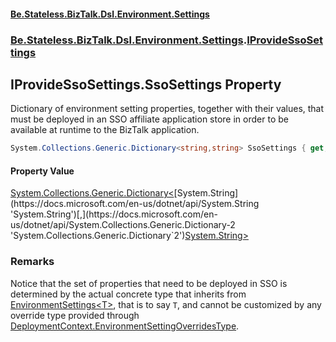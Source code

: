 #### [Be.Stateless.BizTalk.Dsl.Environment.Settings](README.md 'README')
### [Be.Stateless.BizTalk.Dsl.Environment.Settings](Be.Stateless.BizTalk.Dsl.Environment.Settings.md 'Be.Stateless.BizTalk.Dsl.Environment.Settings').[IProvideSsoSettings](IProvideSsoSettings.md 'Be.Stateless.BizTalk.Dsl.Environment.Settings.IProvideSsoSettings')

## IProvideSsoSettings.SsoSettings Property

Dictionary of environment setting properties, together with their values, that must be deployed in an SSO affiliate
application store in order to be available at runtime to the BizTalk application.

```csharp
System.Collections.Generic.Dictionary<string,string> SsoSettings { get; }
```

#### Property Value
[System.Collections.Generic.Dictionary&lt;](https://docs.microsoft.com/en-us/dotnet/api/System.Collections.Generic.Dictionary-2 'System.Collections.Generic.Dictionary`2')[System.String](https://docs.microsoft.com/en-us/dotnet/api/System.String 'System.String')[,](https://docs.microsoft.com/en-us/dotnet/api/System.Collections.Generic.Dictionary-2 'System.Collections.Generic.Dictionary`2')[System.String](https://docs.microsoft.com/en-us/dotnet/api/System.String 'System.String')[&gt;](https://docs.microsoft.com/en-us/dotnet/api/System.Collections.Generic.Dictionary-2 'System.Collections.Generic.Dictionary`2')

### Remarks
Notice that the set of properties that need to be deployed in SSO is determined by the actual concrete type that
inherits from [EnvironmentSettings&lt;T&gt;](EnvironmentSettings_T_.md 'Be.Stateless.BizTalk.Dsl.Environment.Settings.EnvironmentSettings<T>'), that is to say `T`, and cannot be customized by any override
type provided through [DeploymentContext.EnvironmentSettingOverridesType](DeploymentContext.EnvironmentSettingOverridesType.md 'Be.Stateless.BizTalk.Install.DeploymentContext.EnvironmentSettingOverridesType').